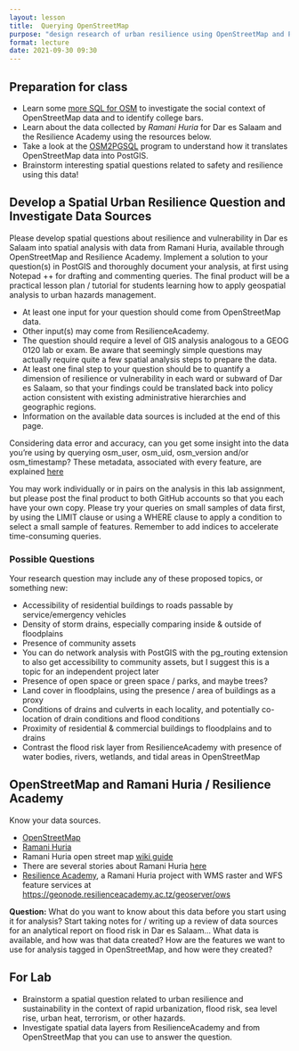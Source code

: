 ```yaml
---
layout: lesson
title:  Querying OpenStreetMap
purpose: "design research of urban resilience using OpenStreetMap and PostGIS"
format: lecture
date: 2021-09-30 09:30
---
```


## Preparation for class

- Learn some [more SQL for OSM](/assets/osm_sql.sql) to investigate the social context of OpenStreetMap data and to identify college bars.
- Learn about the data collected by *Ramani Huria* for Dar es Salaam and the Resilience Academy using the resources below.
- Take a look at the [OSM2PGSQL](https://osm2pgsql.org/) program to understand how it translates OpenStreetMap data into PostGIS.
- Brainstorm interesting spatial questions related to safety and resilience using this data!

## Develop a Spatial Urban Resilience Question and Investigate Data Sources

Please develop spatial questions about resilience and vulnerability in Dar es Salaam into spatial analysis with data from Ramani Huria, available through OpenStreetMap and Resilience Academy. Implement a solution to your question(s) in PostGIS and thoroughly document your analysis, at first using Notepad ++ for drafting and commenting queries. The final product will be a practical lesson plan / tutorial for students learning how to apply geospatial analysis to urban hazards management.

- At least one input for your question should come from OpenStreetMap data.
- Other input(s) may come from ResilienceAcademy.
- The question should require a level of GIS analysis analogous to a GEOG 0120 lab or exam. Be aware that seemingly simple questions may actually require quite a few spatial analysis steps to prepare the data.
- At least one final step to your question should be to quantify a dimension of resilience or vulnerability in each ward or subward of Dar es Salaam, so that your findings could be translated back into policy action consistent with existing administrative hierarchies and geographic regions.
- Information on the available data sources is included at the end of this page.

Considering data error and accuracy, can you get some insight into the data you’re using by querying osm_user, osm_uid, osm_version and/or osm_timestamp? These metadata, associated with every feature, are explained [here](https://wiki.openstreetmap.org/wiki/Elements)

You may work individually or in pairs on the analysis in this lab assignment, but please post the final product to both GitHub accounts so that you each have your own copy. Please try your queries on small samples of data first, by using the LIMIT clause or using a WHERE clause to apply a condition to select a small sample of features. Remember to add indices to accelerate time-consuming queries.

### Possible Questions

Your research question may include any of these proposed topics, or something new:

- Accessibility of residential buildings to roads passable by service/emergency vehicles
- Density of storm drains, especially comparing inside & outside of floodplains
- Presence of community assets
- You can do network analysis with PostGIS with the pg_routing extension to also get accessibility to community assets, but I suggest this is a topic for an independent project later
- Presence of open space or green space / parks, and maybe trees?
- Land cover in floodplains, using the presence / area of buildings as a proxy
- Conditions of drains and culverts in each locality, and potentially co-location of drain conditions and flood conditions
- Proximity of residential & commercial buildings to floodplains and to drains
- Contrast the flood risk layer from ResilienceAcademy with presence of water bodies, rivers, wetlands, and tidal areas in OpenStreetMap

## OpenStreetMap and Ramani Huria / Resilience Academy

Know your data sources.

- [OpenStreetMap](https://www.openstreetmap.org/#map=12/-6.8162/39.2203)
- [Ramani Huria](http://ramanihuria.org/)
- Ramani Huria open street map [wiki guide](https://wiki.openstreetmap.org/wiki/Dar_es_Salaam/Ramani_Huria)
- There are several stories about Ramani Huria [here](https://opendri.org/tag/tanzania/)
- [Resilience Academy](https://resilienceacademy.ac.tz/), a Ramani Huria project with WMS raster and WFS feature services at https://geonode.resilienceacademy.ac.tz/geoserver/ows

**Question:** What do you want to know about this data before you start using it for analysis? Start taking notes for / writing up a review of data sources for an analytical report on flood risk in Dar es Salaam... What data is available, and how was that data created? How are the features we want to use for analysis tagged in OpenStreetMap, and how were they created?

## For Lab
- Brainstorm a spatial question related to urban resilience and sustainability in the context of rapid urbanization, flood risk, sea level rise, urban heat, terrorism, or other hazards.
- Investigate spatial data layers from ResilienceAcademy and from OpenStreetMap that you can use to answer the question.

